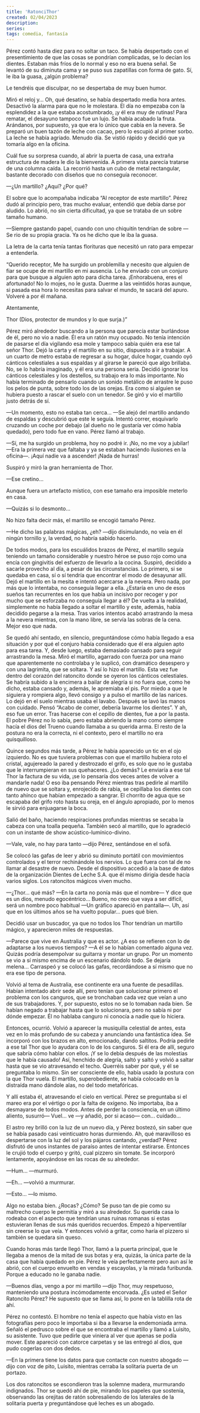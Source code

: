 ```yaml
---
title: 'RatonciThor'
created: 02/04/2023
description:
series:
tags: comedia, fantasía
---
```


Pérez contó hasta diez para no soltar un taco. Se había despertado con el presentimiento de que las cosas se pondrían complicadas, se lo decían los dientes. Estaban más fríos de lo normal y eso no era buena señal. Se levantó de su diminuta cama y se puso sus zapatillas con forma de gato. Sí, le iba la guasa, ¿algún problema?

Le tendréis que disculpar, no se despertaba de muy buen humor.

Miró el reloj y… Oh, qué desatino, se había despertado media hora antes. Desactivó la alarma para que no le molestara. El día no empezaba con la esplendidez a la que estaba acostumbrado, ¡y él era muy de rutinas! Para rematar, el desayuno tampoco fue un lujo. Se había acabado la fruta. Arándanos, por supuesto, ya que era lo único que cabía en la nevera. Se preparó un buen tazón de leche con cacao, pero lo escupió al primer sorbo. La leche se había agriado. Menudo día. Se vistió rápido y decidió que ya tomaría algo en la oficina.

Cuál fue su sorpresa cuando, al abrir la puerta de casa, una extraña estructura de madera le dio la bienvenida. A primera vista parecía tratarse de una columna caída. La recorrió hasta un cubo de metal rectangular, bastante decorado con diseños que no conseguía reconocer.

—¿Un martillo? ¿Aquí? ¿Por qué?

El sobre que lo acompañaba indicaba “Al receptor de este martillo”. Pérez dudó al principio pero, tras mucho evaluar, entendió que debía darse por aludido. Lo abrió, no sin cierta dificultad, ya que se trataba de un sobre tamaño humano.

—Siempre gastando papel, cuando con uno chiquitín tendrían de sobre —Se rio de su propia gracia. Ya os he dicho que le iba la guasa.

La letra de la carta tenía tantas florituras que necesitó un rato para empezar a entenderla.

“Querido receptor,
Me ha surgido un problemilla y necesito que alguien de fiar se ocupe de mi martillo en mi ausencia. Lo he enviado con un conjuro para que busque a alguien apto para dicha tarea. ¡Enhorabuena, eres el afortunado! No lo mojes, no le gusta. Duerme a las veintidós horas aunque, si pasada esa hora lo necesitas para salvar el mundo, te sacará del apuro.
Volveré a por él mañana.

Atentamente,

Thor
(Dios, protector de mundos y lo que surja.)”

Pérez miró alrededor buscando a la persona que parecía estar burlándose de él, pero no vio a nadie. Él era un ratón muy ocupado. No tenía intención de pasarse el día vigilando esa mole y tampoco sabía quién era ese tal señor Thor. Dejó la carta y el martillo en su sitio, dispuesto a ir a trabajar. A un cuarto de metro estaba de regresar a su hogar, dulce hogar, cuando oyó cánticos celestiales a sus espaldas y al girarse le pareció que algo brillaba. No, se lo habría imaginado, y él era una persona seria. Decidió ignorar los cánticos celestiales y los destellos, su trabajo era lo más importante. No había terminado de pensarlo cuando un sonido metálico de arrastre le puso los pelos de punta, sobre todo los de las orejas. Era como si alguien se hubiera puesto a rascar el suelo con un tenedor.
Se giró y vio el martillo justo detrás de sí.

—Un momento, esto no estaba tan cerca... —Se alejó del martillo andando de espaldas y descubrió que este le seguía. Intentó correr, esquivarlo cruzando un coche por debajo (al dueño no le gustaría ver cómo había quedado), pero todo fue en vano. Pérez llamó al trabajo.

—Sí, me ha surgido un problema, hoy no podré ir. ¡No, no me voy a jubilar! —Era la primera vez que faltaba y ya se estaban haciendo ilusiones en la oficina—. ¡Aquí nadie va a ascender! ¡Nada de hurras!

Suspiró y miró la gran herramienta de Thor.

—Ese cretino...

Aunque fuera un artefacto místico, con ese tamaño era imposible meterlo en casa.

—Quizás si lo desmonto...

No hizo falta decir más, el martillo se encogió tamaño Pérez.

—He dicho las palabras mágicas, ¿eh? —dijo disimulando, no veía en él ningún tornillo y, la verdad, no habría sabido hacerlo.

De todos modos, para los escuálidos brazos de Pérez, el martillo seguía teniendo un tamaño considerable y nuestro héroe se puso rojo como una encía con gingivitis del esfuerzo de llevarlo a la cocina. Suspiró, decidido a sacarle provecho al día, a pesar de las circunstancias. Lo primero, si se quedaba en casa, sí o sí tendría que encontrar el modo de desayunar allí. Dejó el martillo en la mesita e intentó acercarse a la nevera. Pero nada, por más que lo intentaba, no conseguía llegar a ella. ¿Estaría en uno de esos sueños tan recurrentes en los que había un incisivo por recoger y por mucho que se esforzaba no conseguía llegar a él? De vuelta a la realidad, simplemente no había llegado a soltar el martillo y este, además, había decidido pegarse a la mesa. Tras varios intentos acabó arrastrando la mesa a la nevera mientras, con la mano libre, se servía las sobras de la cena. Mejor eso que nada.

Se quedó ahí sentado, en silencio, preguntándose cómo había llegado a esa situación y por qué el conjuro había considerado que él era alguien apto para esa tarea. Y, desde luego, estaba demasiado cansado para seguir arrastrando la mesa. Miró el martillo, agarrado con fuerza por una mano que aparentemente no controlaba y le suplicó, con dramático desespero y con una lagrimita, que se soltara. Y así lo hizo el martillo. Esta vez fue dentro del corazón del ratoncito donde se oyeron los cánticos celestiales. Se habría subido a la encimera a bailar de alegría si no fuera que, como he dicho, estaba cansado y, además, le apremiaba el pis. Por miedo a que le siguiera y rompiera algo, llevó consigo y a pulso el martillo de las narices. Lo dejó en el suelo mientras usaba el lavabo. Después se lavó las manos con cuidado. Pensó “Acabo de comer, debería lavarme los dientes”. Y ah, eso fue un error. Tras hacerse con el cepillo de dientes, fue a por la pasta. El pobre Pérez no lo sabía, pero estaba abriendo la mano como siempre hacía el dios del Trueno cuando llamaba a su querida arma. El resto de la postura no era la correcta, ni el contexto, pero el martillo no era quisquilloso.

Quince segundos más tarde, a Pérez le había aparecido un tic en el ojo izquierdo. No es que tuviera problemas con que el martillo hubiera roto el cristal, agujereado la pared y destrozado el grifo, es solo que no le gustaba que le interrumpieran en sus quehaceres. ¿Lo demás? Le enviaría a ese tal Thor la factura de su vida, ¡se lo pensaría dos veces antes de volver a mandarle nada! O eso iba pensando Pérez mientras tras pedirle al martillo de nuevo que se soltara y, enrojecido de rabia, se cepillaba los dientes con tanto ahínco que habían empezado a sangrar. El chorrito de agua que se escapaba del grifo roto hasta su oreja, en el ángulo apropiado, por lo menos le sirvió para enjuagarse la boca.

Salió del baño, haciendo respiraciones profundas mientras se secaba la cabeza con una toalla pequeña. También secó al martillo, que lo agradeció con un instante de show acústico-lumínico-divino.

—Vale, vale, no hay para tanto —dijo Pérez, sentándose en el sofá.

Se colocó las gafas de leer y abrió su diminuto portátil con movimientos controlados y el terror rechinándole los nervios. Lo que fuera con tal de no llamar al desastre de nuevo. Desde el dispositivo accedió a la base de datos de la organización Dientes de Leche S.A. que él mismo dirigía desde hacía varios siglos. Los ratoncitos mágicos viven mucho.

—¿Thor… qué más? —En la carta no ponía más que el nombre— Y dice que es un dios, menudo egocéntrico… Bueno, no creo que vaya a ser difícil, será un nombre poco habitual —Un gráfico apareció en pantalla—. Uh, así que en los últimos años se ha vuelto popular… pues qué bien.

Decidió usar un buscador, ya que no todos los Thor tendrían un martillo mágico, y aparecieron miles de respuestas.

—Parece que vive en Australia y que es actor. ¿A eso se refieren con lo de adaptarse a los nuevos tiempos? —A él se lo habían comentado alguna vez. Quizás podría desempolvar su guitarra y montar un grupo. Por un momento se vio a sí mismo encima de un escenario dándolo todo. Se dejaría melena... Carraspeó y se colocó las gafas, recordándose a sí mismo que no era ese tipo de persona.

Volvió al tema de Australia, ese continente era una fuente de pesadillas. Habían intentado abrir sede allí, pero tenían que solucionar primero el problema con los canguros, que se tronchaban cada vez que veían a uno de sus trabajadores. Y, por supuesto, estos no se lo tomaban nada bien. Se habían negado a trabajar hasta que lo solucionara, pero no sabía ni por dónde empezar. Él no hablaba canguro ni conocía a nadie que lo hiciera.

Entonces, ocurrió. Volvió a aparecer la musiquilla celestial de antes, esta vez en lo más profundo de su cabeza y anunciando una fantástica idea. Se incorporó con los brazos en alto, emocionado, dando saltitos. Podría pedirle a ese tal Thor que lo ayudara con lo de los canguros. Si él era de allí, seguro que sabría cómo hablar con ellos. ¡Y se lo debía después de las molestias que le había causado! Así, henchido de alegría, saltó y saltó y volvió a saltar hasta que se vio atravesando el techo. Querréis saber por qué, y él se preguntaba lo mismo. Sin ser consciente de ello, había usado la postura con la que Thor vuela. El martillo, superobediente, se había colocado en la distraída mano dándole alas, no del todo metafóricas.

Y allí estaba él, atravesando el cielo en vertical. Pérez se preguntaba si el mareo era por el vértigo o por la falta de oxígeno. No importaba, iba a desmayarse de todos modos. Antes de perder la consciencia, en un último aliento, susurró— Vuel... ve —y añadió, por si acaso— con... cuidado...

El astro rey brilló con la luz de un nuevo día, y Pérez bostezó, sin saber que se había pasado casi veinticuatro horas durmiendo. Ah, qué maravilloso es despertarse con la luz del sol y los pájaros cantando, ¿verdad? Pérez disfrutó de unos instantes de paraíso antes de intentar estirarse. Entonces le crujió todo el cuerpo y gritó, cual pizzero sin tomate. Se incorporó lentamente, apoyándose en las rocas de su alrededor.

—Hum... —murmuró.

—Eh... —volvió a murmurar.

—Esto... —lo mismo.

Algo no estaba bien. ¿Rocas? ¿Cómo? Se puso tan de pie como su maltrecho cuerpo le permitía y miró a su alrededor. Su querida casa lo rodeaba con el aspecto que tendrían unas ruinas romanas si estas estuvieran llenas de sus más queridos recuerdos. Empezó a hiperventilar sin creerse lo que veía. Y entonces volvió a gritar, como haría el pizzero si también se quedara sin queso.

Cuando horas más tarde llegó Thor, llamó a la puerta principal, que le llegaba a menos de la mitad de sus botas y era, quizás, la única parte de la casa que había quedado en pie. Pérez le veía perfectamente pero aun así le abrió, con el cuerpo envuelto en vendas y escayolas, y la mirada furibunda. Porque a educado no le ganaba nadie.

—Buenos días, vengo a por mi martillo —dijo Thor, muy respetuoso, manteniendo una postura incómodamente encorvada. ¿Es usted el Señor Ratoncito Pérez? He supuesto que se llama así, lo pone en la tablilla rota de ahí.

Pérez no contestó. El hombre no tenía el aspecto que había visto en las fotografías pero poco le importaba si iba a llevarse la endemoniada arma. Señaló el pedrusco sobre el que se encontraba el martillo y llamó a Luisito, su asistente. Tuvo que pedirle que viniera al ver que apenas se podía mover. Este apareció con catorce carpetas y se las entregó al dios, que pudo cogerlas con dos dedos.

—En la primera tiene los datos para que contacte con nuestro abogado —dijo con voz de pito, Luisito, mientras cerraba la solitaria puerta de un portazo.

Los dos ratoncitos se escondieron tras la solemne madera, murmurando indignados. Thor se quedó ahí de pie, mirando los papeles que sostenía, observando las orejitas de ratón sobresaliendo de los laterales de la solitaria puerta y preguntándose qué leches es un abogado.
